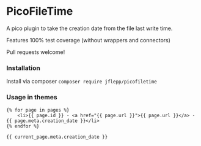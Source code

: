 # PicoFileTime
A pico plugin to take the creation date from the file last write time.

Features 100% test coverage (without wrappers and connectors)

Pull requests welcome!

### Installation
Install via composer `composer require jflepp/picofiletime`

### Usage in themes

~~~ twig
{% for page in pages %}
    <li>{{ page.id }} - <a href="{{ page.url }}">{{ page.url }}</a> - {{ page.meta.creation_date }}</li>
{% endfor %}
~~~

~~~ twig
{{ current_page.meta.creation_date }}
~~~
